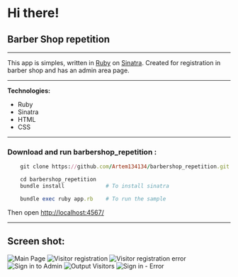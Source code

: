 # Hi there!

## Barber Shop repetition
____

This app is simples, written in [Ruby](https://ruby-doc.org/) on [Sinatra](http://www.sinatrarb.com/). Created for registration in barber shop and has an admin area page. 
____

**Technologies:**
+ Ruby
+ Sinatra
+ HTML
+ CSS
____
### Download and run barbershop_repetition :

```ruby
    git clone https://github.com/Artem134134/barbershop_repetition.git

    cd barbershop_repetition
    bundle install             # To install sinatra

    bundle exec ruby app.rb    # To run the sample
```

Then open [http://localhost:4567/](http://localhost:4567/)

___
## Screen shot:
![Main Page](https://github.com/Artem134134/barbershop_repetition/blob/main/public/screenshot/1.png, "Main Page")
![Visitor registration](https://github.com/Artem134134/barbershop_repetition/blob/main/public/screenshot/2.png, "Visitor registration")
![Visitor registration error](https://github.com/Artem134134/barbershop_repetition/blob/main/public/screenshot/3.png, "Visitor registration error")
![Sign in to Admin](https://github.com/Artem134134/barbershop_repetition/blob/main/public/screenshot/4.png, "Sign in to Admin")
![Output Visitors](https://github.com/Artem134134/barbershop_repetition/blob/main/public/screenshot/5.png, "Output Visitors")
![Sign in - Error](https://github.com/Artem134134/barbershop_repetition/blob/main/public/screenshot/6.png, "Sign in - Error")